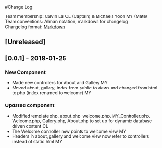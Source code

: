 #Change Log

Team membership:  Calvin Lai CL (Captain) & Michaela Yoon MY (Mate)  
Team conventions: Allman notation, markdown for changelog  
Changelog format: [Markdown](https://github.com/adam-p/markdown-here/wiki/Markdown-Cheatsheet) 

## [Unreleased]

## [0.0.1] - 2018-01-25
### New Component
- Made new controllers for About and Gallery MY
- Moved about, gallery, index from public to views and changed from html to php (index renamed to welcome) MY

### Updated component
- Modified template.php, about.php, welcome.php, MY_Controller.php, Welcome.php, Gallery.php, About.php to
    set up for dynamic database driven content CL
- The Welcome controller now points to welcome view MY
- Headers in about, gallery and welcome view now refer to controllers instead of static html MY
